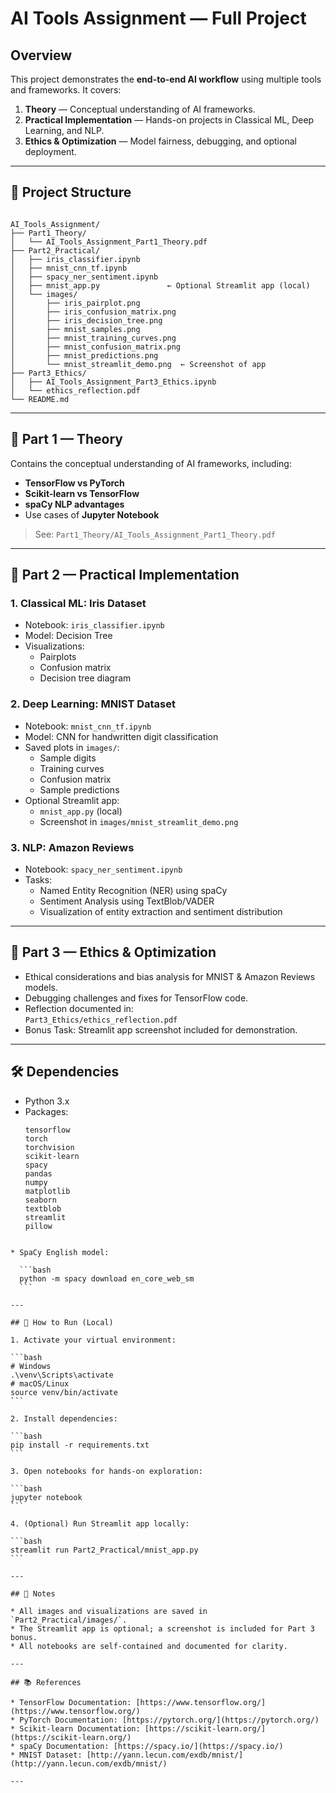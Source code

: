 # AI Tools Assignment — Full Project

## Overview

This project demonstrates the **end-to-end AI workflow** using multiple tools and frameworks. It covers:

1. **Theory** — Conceptual understanding of AI frameworks.
2. **Practical Implementation** — Hands-on projects in Classical ML, Deep Learning, and NLP.
3. **Ethics & Optimization** — Model fairness, debugging, and optional deployment.

---

## 📂 Project Structure

```

AI_Tools_Assignment/
├── Part1_Theory/
│   └── AI_Tools_Assignment_Part1_Theory.pdf
├── Part2_Practical/
│   ├── iris_classifier.ipynb
│   ├── mnist_cnn_tf.ipynb
│   ├── spacy_ner_sentiment.ipynb
│   ├── mnist_app.py               ← Optional Streamlit app (local)
│   └── images/
│       ├── iris_pairplot.png
│       ├── iris_confusion_matrix.png
│       ├── iris_decision_tree.png
│       ├── mnist_samples.png
│       ├── mnist_training_curves.png
│       ├── mnist_confusion_matrix.png
│       ├── mnist_predictions.png
│       └── mnist_streamlit_demo.png  ← Screenshot of app
├── Part3_Ethics/
│   ├── AI_Tools_Assignment_Part3_Ethics.ipynb
│   └── ethics_reflection.pdf
└── README.md

```

---

## 🧩 Part 1 — Theory

Contains the conceptual understanding of AI frameworks, including:

- **TensorFlow vs PyTorch**
- **Scikit-learn vs TensorFlow**
- **spaCy NLP advantages**
- Use cases of **Jupyter Notebook**

> See: `Part1_Theory/AI_Tools_Assignment_Part1_Theory.pdf`

---

## 🧩 Part 2 — Practical Implementation

### 1. Classical ML: Iris Dataset

- Notebook: `iris_classifier.ipynb`
- Model: Decision Tree
- Visualizations:
  - Pairplots
  - Confusion matrix
  - Decision tree diagram

### 2. Deep Learning: MNIST Dataset

- Notebook: `mnist_cnn_tf.ipynb`
- Model: CNN for handwritten digit classification
- Saved plots in `images/`:
  - Sample digits
  - Training curves
  - Confusion matrix
  - Sample predictions
- Optional Streamlit app:
  - `mnist_app.py` (local)
  - Screenshot in `images/mnist_streamlit_demo.png`

### 3. NLP: Amazon Reviews

- Notebook: `spacy_ner_sentiment.ipynb`
- Tasks:
  - Named Entity Recognition (NER) using spaCy
  - Sentiment Analysis using TextBlob/VADER
  - Visualization of entity extraction and sentiment distribution

---

## 🧩 Part 3 — Ethics & Optimization

- Ethical considerations and bias analysis for MNIST & Amazon Reviews models.
- Debugging challenges and fixes for TensorFlow code.
- Reflection documented in:  
  `Part3_Ethics/ethics_reflection.pdf`
- Bonus Task: Streamlit app screenshot included for demonstration.

---

## 🛠️ Dependencies

- Python 3.x
- Packages:
  ```text
  tensorflow
  torch
  torchvision
  scikit-learn
  spacy
  pandas
  numpy
  matplotlib
  seaborn
  textblob
  streamlit
  pillow
  ```

````

* SpaCy English model:

  ```bash
  python -m spacy download en_core_web_sm
  ```

---

## 📌 How to Run (Local)

1. Activate your virtual environment:

```bash
# Windows
.\venv\Scripts\activate
# macOS/Linux
source venv/bin/activate
```

2. Install dependencies:

```bash
pip install -r requirements.txt
```

3. Open notebooks for hands-on exploration:

```bash
jupyter notebook
```

4. (Optional) Run Streamlit app locally:

```bash
streamlit run Part2_Practical/mnist_app.py
```

---

## 📝 Notes

* All images and visualizations are saved in `Part2_Practical/images/`.
* The Streamlit app is optional; a screenshot is included for Part 3 bonus.
* All notebooks are self-contained and documented for clarity.

---

## 📚 References

* TensorFlow Documentation: [https://www.tensorflow.org/](https://www.tensorflow.org/)
* PyTorch Documentation: [https://pytorch.org/](https://pytorch.org/)
* Scikit-learn Documentation: [https://scikit-learn.org/](https://scikit-learn.org/)
* spaCy Documentation: [https://spacy.io/](https://spacy.io/)
* MNIST Dataset: [http://yann.lecun.com/exdb/mnist/](http://yann.lecun.com/exdb/mnist/)

---
````
